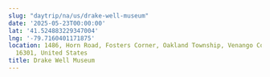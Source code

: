 ```yaml
---
slug: "daytrip/na/us/drake-well-museum"
date: '2025-05-23T00:00:00'
lat: '41.524883229347004'
lng: '-79.7160401171875'
location: 1486, Horn Road, Fosters Corner, Oakland Township, Venango County, Pennsylvania,
  16301, United States
title: Drake Well Museum
---
```



